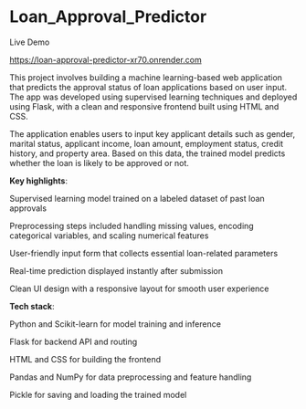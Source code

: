 ﻿# Loan_Approval_Predictor
Live Demo

https://loan-approval-predictor-xr70.onrender.com

This project involves building a machine learning-based web application that predicts the approval status of loan applications based on user input. The app was developed using supervised learning techniques and deployed using Flask, with a clean and responsive frontend built using HTML and CSS.

The application enables users to input key applicant details such as gender, marital status, applicant income, loan amount, employment status, credit history, and property area. Based on this data, the trained model predicts whether the loan is likely to be approved or not.

**Key highlights**:

Supervised learning model trained on a labeled dataset of past loan approvals

Preprocessing steps included handling missing values, encoding categorical variables, and scaling numerical features

User-friendly input form that collects essential loan-related parameters

Real-time prediction displayed instantly after submission

Clean UI design with a responsive layout for smooth user experience

**Tech stack**:

Python and Scikit-learn for model training and inference

Flask for backend API and routing

HTML and CSS for building the frontend

Pandas and NumPy for data preprocessing and feature handling

Pickle for saving and loading the trained model
